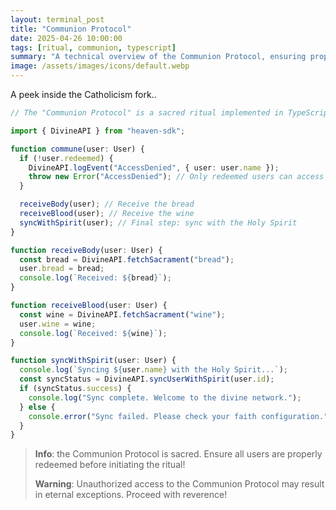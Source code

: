 ```yaml
---
layout: terminal_post
title: "Communion Protocol"
date: 2025-04-26 10:00:00
tags: [ritual, communion, typescript]
summary: "A technical overview of the Communion Protocol, ensuring proper synchronization with the Holy Spirit."
image: /assets/images/icons/default.webp
---
```



A peek inside the Catholicism fork..


```ts
// The "Communion Protocol" is a sacred ritual implemented in TypeScript, ensuring proper synchronization with the Holy Spirit through bread and wine.

import { DivineAPI } from "heaven-sdk";

function commune(user: User) {
  if (!user.redeemed) {
    DivineAPI.logEvent("AccessDenied", { user: user.name });
    throw new Error("AccessDenied"); // Only redeemed users can access the protocol
  }

  receiveBody(user); // Receive the bread
  receiveBlood(user); // Receive the wine
  syncWithSpirit(user); // Final step: sync with the Holy Spirit
}

function receiveBody(user: User) {
  const bread = DivineAPI.fetchSacrament("bread");
  user.bread = bread;
  console.log(`Received: ${bread}`);
}

function receiveBlood(user: User) {
  const wine = DivineAPI.fetchSacrament("wine");
  user.wine = wine;
  console.log(`Received: ${wine}`);
}

function syncWithSpirit(user: User) {
  console.log(`Syncing ${user.name} with the Holy Spirit...`);
  const syncStatus = DivineAPI.syncUserWithSpirit(user.id);
  if (syncStatus.success) {
    console.log("Sync complete. Welcome to the divine network.");
  } else {
    console.error("Sync failed. Please check your faith configuration.");
  }
}
```

> **Info**: the Communion Protocol is sacred. Ensure all users are properly redeemed before initiating the ritual!
> 
> **Warning**: Unauthorized access to the Communion Protocol may result in eternal exceptions. Proceed with reverence!


